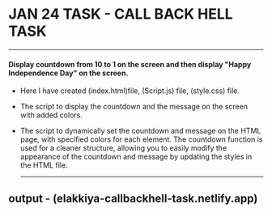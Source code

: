 # JAN 24 TASK - CALL BACK HELL TASK
*********
#### Display countdown from 10 to 1 on the screen and then display "Happy Independence Day" on the screen.

* Here I have created (index.html)file, (Script.js) file, (style.css) file.

* The script to display the countdown and the message on the screen with added colors.
  
* The script to dynamically set the countdown and message on the HTML page, with specified colors for each element. The countdown function is used for a cleaner structure, allowing you to easily modify the appearance of the countdown and message by updating the styles in the HTML file.
  ***********

## output - (elakkiya-callbackhell-task.netlify.app)